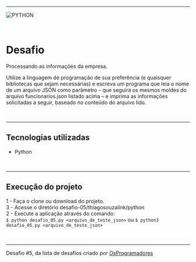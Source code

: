 <hr>

![PYTHON](https://img.shields.io/static/v1?label=python&message=v3.8.9&color=blue&logo=PYTHON)

<br>

# Desafio

Processando as informações da empresa.

Utilize a linguagem de programação de sua preferência (e quaisquer
bibliotecas que sejam necessárias) e escreva um programa que leia o nome
de um arquivo JSON como parâmetro – que seguirá os mesmos moldes do
arquivo funcionarios.json listado acima – e imprima as informações
solicitadas a seguir, baseado no conteúdo do arquivo lido.

<br><hr>

## Tecnologias utilizadas

- Python

<br><hr>

## Execução do projeto

1 - Faça o clone ou download do projeto.\
3 - Acesse o diretório desafio-05/thiagosouzalink/python\
2 - Execute a aplicação através do comando:\
```$ python desafio_05.py <arquivo_de_teste_json>``` ou ```$ python3 desafio_05.py <arquivo_de_teste_json>```

<br><hr>

Desafio #5, da lista de desafios criado por [OsProgramadores](https://osprogramadores.com/desafios/)

